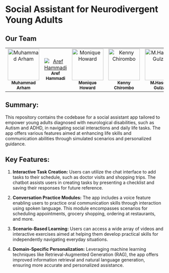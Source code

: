 # Social Assistant for Neurodivergent Young Adults

## Our Team
<table>
    <tbody>
        <tr>
            <td align="center">
                <a href="https://github.com/arhamansari11">
                    <img src="https://avatars.githubusercontent.com/u/124850772?v=4" width="100px;" alt="Muhammad Arham"/>
                    <br />
                    <sub><b>Muhammad Arham</b></sub>
                </a> 
            </td>
            <td align="center">
                <a href="https://github.com/ArefHam">
                    <img src="https://avatars.githubusercontent.com/u/56312801?v=4" alt="Aref Hammadi"/>
                    <br />
                    <sub><b>Aref Hammadi</b></sub>
                </a> 
            </td>
            <td align="center">
          <a href="https://github.com/inamprograms">
                    <img src="https://media.licdn.com/dms/image/D5603AQElz0Eo_i1TJA/profile-displayphoto-shrink_200_200/0/1694144935017?e=1717632000&v=beta&t=sRdaqwm5j-jyYxAhLW0ADUC9HT58E5ieCi-_C5s2taM" width="100px;" alt="Monique Howard "/>
                    <br />
                    <sub><b>Monique Howard </b></sub>
                </a> 
            </td>
          <td align="center">
                <a href="https://github.com/ChiromboKenT">
                    <img src="https://avatars.githubusercontent.com/u/57112312?v=4" width="100px;" alt="Kenny Chirombo"/>
                    <br />
                    <sub><b>Kenny Chirombo</b></sub>
                </a> 
            </td>
          <td align="center">
                <a href="https://github.com/hassangulzar1">
                    <img src="https://avatars.githubusercontent.com/u/122821437?v=4" width="100px;" alt="M.Hassan Gulzar"/>
                    <br />
                    <sub><b>M.Hassan Gulzar</b></sub>
                </a> 
            </td>
          <td align="center">
                <a href="https://www.linkedin.com/in/faraz-shoaib-55368a19a/">
                    <img src="https://media.licdn.com/dms/image/D4D03AQG1YwVWmMkliA/profile-displayphoto-shrink_800_800/0/1692440912773?e=1714003200&v=beta&t=xESCKOMkZFfGRQa1_MZgItNYk7BTpmURdxx3TNDn7SQ" width="100px;" alt="Faraz Shoaib "/>
                    <br />
                    <sub><b>Faraz Shoaib </b></sub>
                </a> 
            </td>
        </tr> 
</tbody>
<table>

## Summary:
This repository contains the codebase for a social assistant app tailored to empower young adults diagnosed with neurological disabilities, such as Autism and ADHD, in navigating social interactions and daily life tasks. The app offers various features aimed at enhancing life skills and communication abilities through simulated scenarios and personalized guidance.

## Key Features:
1. **Interactive Task Creation:** Users can utilize the chat interface to add tasks to their schedule, such as doctor visits and shopping trips. The chatbot assists users in creating tasks by presenting a checklist and saving their responses for future reference.
   
2. **Conversation Practice Modules:** The app includes a voice feature enabling users to practice oral communication skills through interaction using spoken language. This module encompasses scenarios for scheduling appointments, grocery shopping, ordering at restaurants, and more.

3. **Scenario-Based Learning:** Users can access a wide array of videos and interactive exercises aimed at helping them develop practical skills for independently navigating everyday situations.

4. **Domain-Specific Personalization:** Leveraging machine learning techniques like Retrieval-Augmented Generation (RAG), the app offers improved information retrieval and natural language generation, ensuring more accurate and personalized assistance.
